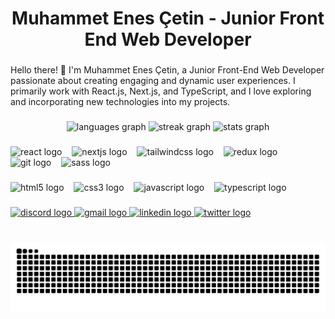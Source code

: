 <h1 align="center">Muhammet Enes Çetin - Junior Front End Web Developer</h1>

###

<p align="left">Hello there! 👋 I'm Muhammet Enes Çetin, a Junior Front-End Web Developer passionate about creating engaging and dynamic user experiences. I primarily work with React.js, Next.js, and TypeScript, and I love exploring and incorporating new technologies into my projects.</p>

###

<div align="center">
  <img src="https://github-readme-stats.vercel.app/api/top-langs?username=enesctnn&locale=en&hide_title=false&layout=compact&card_width=320&langs_count=20&theme=react&hide_border=false&custom_title=Technologies" height="150" alt="languages graph"  />
  <img src="https://streak-stats.demolab.com?user=enesctnn&locale=en&mode=daily&theme=react&hide_border=false&border_radius=5" height="150" alt="streak graph"  />
  <img src="https://github-readme-stats.vercel.app/api?username=enesctnn&hide_title=false&hide_rank=false&show_icons=true&include_all_commits=true&count_private=false&disable_animations=false&theme=react&locale=en&hide_border=false&custom_title=Stats" height="150" alt="stats graph"  />
</div>

###

<div align="left">
  <img src="https://skillicons.dev/icons?i=react" height="40" alt="react logo"  />
  <img width="8" />
  <img src="https://skillicons.dev/icons?i=nextjs" height="40" alt="nextjs logo"  />
  <img width="8" />
  <img src="https://skillicons.dev/icons?i=tailwind" height="40" alt="tailwindcss logo"  />
  <img width="8" />
  <img src="https://cdn.simpleicons.org/redux/764ABC" height="40" alt="redux logo"  />
  <img width="8" />
  <img src="https://skillicons.dev/icons?i=git" height="40" alt="git logo"  />
  <img width="8" />
  <img src="https://skillicons.dev/icons?i=sass" height="40" alt="sass logo"  />
</div>

###

<div align="left">
  <img src="https://cdn.simpleicons.org/html5/E34F26" height="40" alt="html5 logo"  />
  <img width="8" />
  <img src="https://cdn.simpleicons.org/css3/1572B6" height="40" alt="css3 logo"  />
  <img width="8" />
  <img src="https://skillicons.dev/icons?i=js" height="40" alt="javascript logo"  />
  <img width="8" />
  <img src="https://skillicons.dev/icons?i=ts" height="40" alt="typescript logo"  />
</div>

###

<div align="left">
  <a href="eness_ctnn" target="_blank">
    <img src="https://img.shields.io/static/v1?message=Discord&logo=discord&label=&color=7289DA&logoColor=white&labelColor=&style=for-the-badge" height="34" alt="discord logo"  />
  </a>
  <a href="enespcetin@gmail.com" target="_blank">
    <img src="https://img.shields.io/static/v1?message=Gmail&logo=gmail&label=contact&color=e8432f&logoColor=white&labelColor=&style=for-the-badge" height="34" alt="gmail logo"  />
  </a>
  <a href="https://www.linkedin.com/in/muhammet-enes-%C3%A7etin-35112b279/" target="_blank">
    <img src="https://img.shields.io/static/v1?message=LinkedIn&logo=linkedin&label=&color=0c63ca&logoColor=white&labelColor=&style=for-the-badge" height="34" alt="linkedin logo"  />
  </a>
  <a href="https://twitter.com/enespcetin" target="_blank">
    <img src="https://img.shields.io/static/v1?message=Twitter&logo=twitter&label=&color=1DA1F2&logoColor=white&labelColor=&style=for-the-badge" height="34" alt="twitter logo"  />
  </a>
</div>

###

<br clear="both">

<img src="https://raw.githubusercontent.com/enesctnn/enesctnn/output/snake.svg" alt="Snake animation" />

###
